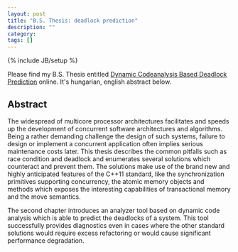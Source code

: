 ```yaml
---
layout: post
title: "B.S. Thesis: deadlock prediction"
description: ""
category: 
tags: []
---
```

{% include JB/setup %}

Please find my B.S. Thesis entitled [Dynamic Codeanalysis Based Deadlock Prediction][0] online.
It's hungarian, english abstract below.

Abstract
--------

The widespread of multicore processor architectures facilitates and speeds up the development of concurrent software architectures and algorithms. Being a rather demanding challenge the design of such systems, failure to design or implement a concurrent application often implies serious maintenance costs later. This thesis describes the common pitfalls such as race condition and deadlock and enumerates several solutions which counteract and prevent them. The solutions make use of the brand new and highly anticipated features of the C++11 standard, like the synchronization primitives supporting concurrency, the atomic memory objects and methods which exposes the interesting capabilities of transactional memory and the move semantics.

The second chapter introduces an analyzer tool based on dynamic code analysis which is able to predict the deadlocks of a system. This tool successfully provides diagnostics even in cases where the other standard solutions would require excess refactoring or would cause significant performance degradation.

[0]: http://www.scribd.com/doc/186541968/BSc-Thesis-Dynamic-Codeanalysis-Based-Deadlock-Prediction

